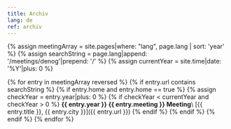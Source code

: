 ```yaml
---
title: Archiv
lang: de
ref: archiv
---
```

{% assign meetingArray = site.pages|where: "lang", page.lang | sort: 'year' %}
{% assign searchString = page.lang|append: '/meetings/denog'|prepend: '/' %}
{% assign currentYear = site.time|date: '%Y'|plus: 0 %}

{% for entry in meetingArray reversed %}
	{% if entry.url contains searchString %}
		{% if entry.home and entry.home == true %}
			{% assign checkYear = entry.year|plus: 0 %}
			{% if checkYear < currentYear and checkYear > 0 %}
**{{ entry.year }} {{ entry.meeting }} Meeting**\\
[{{ entry.title }}, {{ entry.city }}]({{ entry.url }})
			{% endif %}
		{% endif %}
	{% endif %}
{% endfor %}
